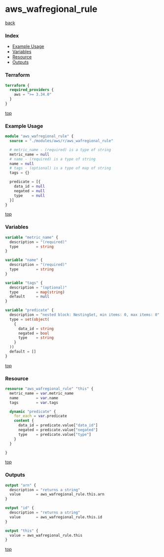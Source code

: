 # aws_wafregional_rule

[back](../aws.md)

### Index

- [Example Usage](#example-usage)
- [Variables](#variables)
- [Resource](#resource)
- [Outputs](#outputs)

### Terraform

```terraform
terraform {
  required_providers {
    aws = ">= 3.34.0"
  }
}
```

[top](#index)

### Example Usage

```terraform
module "aws_wafregional_rule" {
  source = "./modules/aws/r/aws_wafregional_rule"

  # metric_name - (required) is a type of string
  metric_name = null
  # name - (required) is a type of string
  name = null
  # tags - (optional) is a type of map of string
  tags = {}

  predicate = [{
    data_id = null
    negated = null
    type    = null
  }]
}
```

[top](#index)

### Variables

```terraform
variable "metric_name" {
  description = "(required)"
  type        = string
}

variable "name" {
  description = "(required)"
  type        = string
}

variable "tags" {
  description = "(optional)"
  type        = map(string)
  default     = null
}

variable "predicate" {
  description = "nested block: NestingSet, min items: 0, max items: 0"
  type = set(object(
    {
      data_id = string
      negated = bool
      type    = string
    }
  ))
  default = []
}
```

[top](#index)

### Resource

```terraform
resource "aws_wafregional_rule" "this" {
  metric_name = var.metric_name
  name        = var.name
  tags        = var.tags

  dynamic "predicate" {
    for_each = var.predicate
    content {
      data_id = predicate.value["data_id"]
      negated = predicate.value["negated"]
      type    = predicate.value["type"]
    }
  }

}
```

[top](#index)

### Outputs

```terraform
output "arn" {
  description = "returns a string"
  value       = aws_wafregional_rule.this.arn
}

output "id" {
  description = "returns a string"
  value       = aws_wafregional_rule.this.id
}

output "this" {
  value = aws_wafregional_rule.this
}
```

[top](#index)